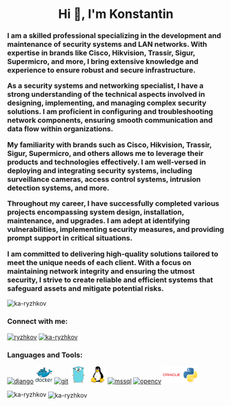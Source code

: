 <h1 align="center">Hi 👋, I'm Konstantin</h1>
<h3> I am a skilled professional specializing in the development and maintenance of security systems and LAN networks. With expertise in brands like Cisco, Hikvision, Trassir, Sigur, Supermicro, and more, I bring extensive knowledge and experience to ensure robust and secure infrastructure.

As a security systems and networking specialist, I have a strong understanding of the technical aspects involved in designing, implementing, and managing complex security solutions. I am proficient in configuring and troubleshooting network components, ensuring smooth communication and data flow within organizations.

My familiarity with brands such as Cisco, Hikvision, Trassir, Sigur, Supermicro, and others allows me to leverage their products and technologies effectively. I am well-versed in deploying and integrating security systems, including surveillance cameras, access control systems, intrusion detection systems, and more.

Throughout my career, I have successfully completed various projects encompassing system design, installation, maintenance, and upgrades. I am adept at identifying vulnerabilities, implementing security measures, and providing prompt support in critical situations.

I am committed to delivering high-quality solutions tailored to meet the unique needs of each client. With a focus on maintaining network integrity and ensuring the utmost security, I strive to create reliable and efficient systems that safeguard assets and mitigate potential risks.</h3>

<p align="left"> <img src="https://komarev.com/ghpvc/?username=ka-ryzhkov&label=Profile%20views&color=0e75b6&style=flat" alt="ka-ryzhkov" /> </p>

<h3 align="left">Connect with me:</h3>
<p align="left">
<a href="https://dev.to/ryzhkov" target="blank"><img align="center" src="https://raw.githubusercontent.com/rahuldkjain/github-profile-readme-generator/master/src/images/icons/Social/devto.svg" alt="ryzhkov" height="30" width="40" /></a>
<a href="https://linkedin.com/in/ka-ryzhkov" target="blank"><img align="center" src="https://raw.githubusercontent.com/rahuldkjain/github-profile-readme-generator/master/src/images/icons/Social/linked-in-alt.svg" alt="ka-ryzhkov" height="30" width="40" /></a>
</p>

<h3 align="left">Languages and Tools:</h3>
<p align="left"> <a href="https://www.djangoproject.com/" target="_blank" rel="noreferrer"> <img src="https://cdn.worldvectorlogo.com/logos/django.svg" alt="django" width="40" height="40"/></a> <a href="https://www.docker.com/" target="_blank" rel="noreferrer"> <img src="https://raw.githubusercontent.com/devicons/devicon/master/icons/docker/docker-original-wordmark.svg" alt="docker" width="40" height="40"/></a> <a href="https://git-scm.com/" target="_blank" rel="noreferrer"> <img src="https://www.vectorlogo.zone/logos/git-scm/git-scm-icon.svg" alt="git" width="40" height="40"/></a> <a href="https://golang.org" target="_blank" rel="noreferrer"> <img src="https://raw.githubusercontent.com/devicons/devicon/master/icons/go/go-original.svg" alt="go" width="40" height="40"/></a> <a href="https://www.linux.org/" target="_blank" rel="noreferrer"> <img src="https://raw.githubusercontent.com/devicons/devicon/master/icons/linux/linux-original.svg" alt="linux" width="40" height="40"/></a> <a href="https://www.microsoft.com/en-us/sql-server" target="_blank" rel="noreferrer"> <img src="https://www.svgrepo.com/show/303229/microsoft-sql-server-logo.svg" alt="mssql" width="40" height="40"/></a> <a href="https://opencv.org/" target="_blank" rel="noreferrer"> <img src="https://www.vectorlogo.zone/logos/opencv/opencv-icon.svg" alt="opencv" width="40" height="40"/></a> <a href="https://www.oracle.com/" target="_blank" rel="noreferrer"> <img src="https://raw.githubusercontent.com/devicons/devicon/master/icons/oracle/oracle-original.svg" alt="oracle" width="40" height="40"/></a> <a href="https://www.python.org" target="_blank" rel="noreferrer"> <img src="https://raw.githubusercontent.com/devicons/devicon/master/icons/python/python-original.svg" alt="python" width="40" height="40"/></a> </p>

<p><img align="left" src="https://github-readme-stats.vercel.app/api/top-langs?username=ka-ryzhkov&show_icons=true&locale=en&layout=compact" alt="ka-ryzhkov" /></p>

<p>&nbsp;<img align="center" src="https://github-readme-stats.vercel.app/api?username=ka-ryzhkov&show_icons=true&locale=en" alt="ka-ryzhkov" /></p>

